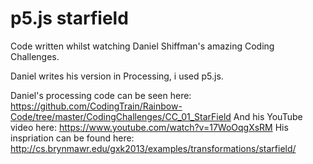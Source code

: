 # p5.js starfield

Code written whilst watching Daniel Shiffman's amazing Coding Challenges.

Daniel writes his version in Processing, i used p5.js.

Daniel's processing code can be seen here: https://github.com/CodingTrain/Rainbow-Code/tree/master/CodingChallenges/CC_01_StarField
And his YouTube video here: https://www.youtube.com/watch?v=17WoOqgXsRM
His inspriation can be found here: http://cs.brynmawr.edu/gxk2013/examples/transformations/starfield/
